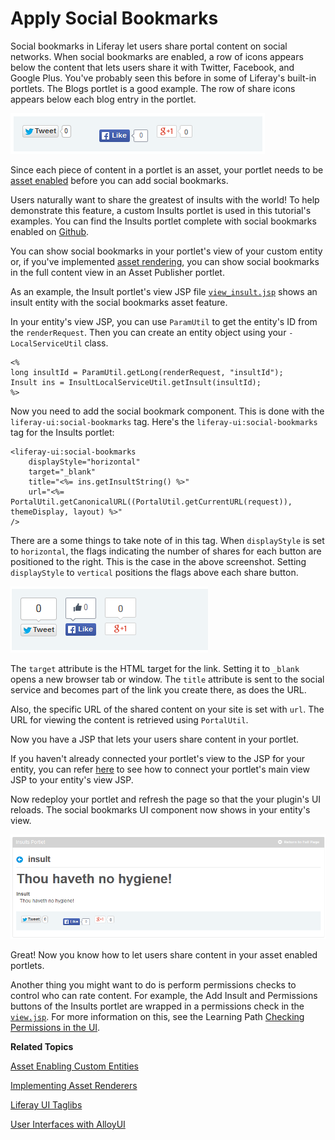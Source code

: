 # Apply Social Bookmarks [](id=apply-social-bookmarks)

<!--
Testing Notes:

The starting example portlet for this tutorial is at ...
liferay-docs\develop\tutorials\tutorials-sdk-6.2-ga3\portlets\asset-framework-02-asset-enable-insults-portlet

On completing this tutorial, the example portlet looks like the portlet at ...
liferay-docs\develop\tutorials\tutorials-sdk-6.2-ga3\portlets\asset-framework-03-end-insults-portlet

Make sure to read their README files.
-->

Social bookmarks in Liferay let users share portal content on social networks. 
When social bookmarks are enabled, a row of icons appears below the content that 
lets users share it with Twitter, Facebook, and Google Plus. You've probably 
seen this before in some of Liferay's built-in portlets. The Blogs portlet is a
good example. The row of share icons appears below each blog entry in the
portlet. 

![Figure 1: Social bookmarks are enabled in the built-in Blogs portlet](../../images/asset-fw-social-bookmarks-icons.png)

Since each piece of content in a portlet is an asset, your portlet needs to be 
[asset enabled](/develop/tutorials/-/knowledge_base/6-2/adding-updating-and-deleting-assets-for-custom-entities)
before you can add social bookmarks. 

Users naturally want to share the greatest of insults with the world! To help
demonstrate this feature, a custom Insults portlet is used in this tutorial's
examples. You can find the Insults portlet complete with social bookmarks
enabled on [Github](https://github.com/liferay/liferay-docs/tree/6.2.x/develop/tutorials/tutorials-sdk-6.2-ga3/portlets/asset-framework-03-end-insults-portlet).

You can show social bookmarks in your portlet's view of your custom entity or, if
you've implemented [asset rendering](/develop/learning-paths/-/knowledge_base/6-2/implementing-asset-renderers),
you can show social bookmarks in the full content view in an Asset Publisher
portlet. 

As an example, the Insult portlet's view JSP file
[`view_insult.jsp`](https://github.com/liferay/liferay-docs/blob/6.2.x/develop/tutorials/tutorials-sdk-6.2-ga3/portlets/asset-framework-03-end-insults-portlet/docroot/html/insult/view_insult.jsp)
shows an insult entity with the social bookmarks asset feature. 

In your entity's view JSP, you can use `ParamUtil` to get the entity's ID 
from the `renderRequest`. Then you can create an entity object using your
`-LocalServiceUtil` class. 

    <%
    long insultId = ParamUtil.getLong(renderRequest, "insultId");
    Insult ins = InsultLocalServiceUtil.getInsult(insultId);
    %>
 
Now you need to add the social bookmark component. This is done with the 
`liferay-ui:social-bookmarks` tag. Here's the `liferay-ui:social-bookmarks` tag 
for the Insults portlet:

    <liferay-ui:social-bookmarks
        displayStyle="horizontal"
        target="_blank"
        title="<%= ins.getInsultString() %>"
        url="<%= PortalUtil.getCanonicalURL((PortalUtil.getCurrentURL(request)), themeDisplay, layout) %>" 
    />
 
There are a some things to take note of in this tag. When `displayStyle` is set 
to `horizontal`, the flags indicating the number of shares for each button are 
positioned to the right. This is the case in the above screenshot. Setting 
`displayStyle` to `vertical` positions the flags above each share button.

![Figure 2: Here are the share buttons with `displayStyle` set to `"vertical"`.](../../images/asset-fw-social-bookmarks-icons-vertical.png)

The `target` attribute is the HTML target for the link. Setting it to `_blank`
opens a new browser tab or window. The `title` attribute is sent to the social
service and becomes part of the link you create there, as does the URL. 

Also, the specific URL of the shared content on your site is set with `url`. The 
URL for viewing the content is retrieved using `PortalUtil`.

Now you have a JSP that lets your users share content in your portlet. 

If you haven't already connected your portlet's view to the JSP for your entity,
you can refer [here](/develop/tutorials/-/knowledge_base/6-2/relating-assets#creating-a-url-to-your-new-jsp)
to see how to connect your portlet's main view JSP to your entity's view JSP. 

Now redeploy your portlet and refresh the page so that the your plugin's UI
reloads. The social bookmarks UI component now shows in your entity's view. 

![Figure 3: The new JSP lets users share content in your portlet.](../../images/asset-fw-social-bookmarks.png)

Great! Now you know how to let users share content in your asset enabled 
portlets. 

Another thing you might want to do is perform permissions checks to control 
who can rate content. For example, the Add Insult and 
Permissions buttons of the Insults portlet are wrapped in a permissions check in 
the [`view.jsp`](https://github.com/liferay/liferay-docs/blob/6.2.x/develop/tutorials/tutorials-sdk-6.2-ga3/portlets/asset-framework-03-end-insults-portlet/docroot/html/insult/view.jsp).
For more information on this, see the Learning Path [Checking Permissions in the UI](/develop/learning-paths/-/knowledge_base/6-2/checking-for-permissions-in-the-ui).

**Related Topics**

[Asset Enabling Custom Entities](/develop/learning-paths/-/knowledge_base/6-2/asset-enabling-custom-entities)

[Implementing Asset Renderers](/develop/learning-paths/-/knowledge_base/6-2/implementing-asset-renderers)

[Liferay UI Taglibs](/develop/tutorials/-/knowledge_base/6-2/liferay-ui-taglibs)

[User Interfaces with AlloyUI](/develop/tutorials/-/knowledge_base/6-2/alloyui)
